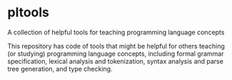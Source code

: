 # pltools
A collection of helpful tools for teaching programming language concepts

This repository has code of tools that might be helpful for others teaching (or studying) programming language concepts, including formal grammar specification, lexical analysis and tokenization, syntax analysis and parse tree generation, and type checking.  
